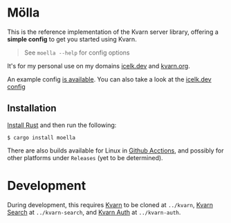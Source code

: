 # Mölla

This is the reference implementation of the Kvarn server library,
offering a **simple config** to get you started using Kvarn.

> See `moella --help` for config options

It's for my personal use on my domains [icelk.dev](https://icelk.dev/) and [kvarn.org](https://kvarn.org/).

An example config [is available](https://github.com/Icelk/moella/blob/main/example-config.ron).
You can also take a look at the [icelk.dev config](https://github.com/Icelk/icelk.dev/blob/main/icelk.dev.ron)

## Installation

[Install Rust](https://rust-lang.org/learn/get-started) and then run the following:

```shell
$ cargo install moella
```

There are also builds available for Linux in [Github Acctions](https://github.com/Icelk/moella/actions),
and possibly for other platforms under `Releases` (yet to be determined).

# Development

During development, this requires [Kvarn](https://github.com/Icelk/kvarn) to be cloned at `../kvarn`, [Kvarn Search](https://github.com/Icelk/kvarn-search) at `../kvarn-search`, and [Kvarn Auth](https://github.com/Icelk/kvarn-auth) at `../kvarn-auth`.
